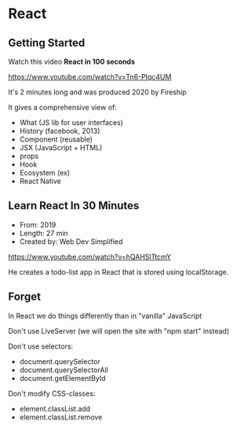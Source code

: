 # React

## Getting Started

Watch this video **React in 100 seconds**

https://www.youtube.com/watch?v=Tn6-PIqc4UM

It's 2 minutes long and was produced 2020 by Fireship

It gives a comprehensive view of:
- What (JS lib for user interfaces)
- History (facebook, 2013)
- Component (reusable)
- JSX (JavaScript + HTML)
- props
- Hook
- Ecosystem (ex)
- React Native


## Learn React In 30 Minutes

- From: 2019
- Length: 27 min
- Created by: Web Dev Simplified

https://www.youtube.com/watch?v=hQAHSlTtcmY

He creates a todo-list app in React that is stored using localStorage.

## Forget

In React we do things differently than in "vanilla" JavaScript

Don't use LiveServer (we will open the site with "npm start" instead)

Don't use selectors:
- document.querySelector
- document.querySelectorAll
- document.getElementById

Don't modify CSS-classes:
- element.classList.add
- element.classList.remove

